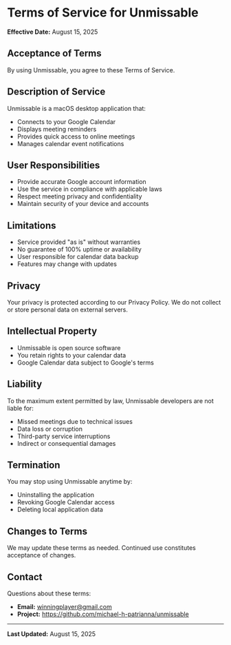 # Terms of Service for Unmissable

**Effective Date:** August 15, 2025

## Acceptance of Terms

By using Unmissable, you agree to these Terms of Service.

## Description of Service

Unmissable is a macOS desktop application that:
- Connects to your Google Calendar
- Displays meeting reminders
- Provides quick access to online meetings
- Manages calendar event notifications

## User Responsibilities

- Provide accurate Google account information
- Use the service in compliance with applicable laws
- Respect meeting privacy and confidentiality
- Maintain security of your device and accounts

## Limitations

- Service provided "as is" without warranties
- No guarantee of 100% uptime or availability
- User responsible for calendar data backup
- Features may change with updates

## Privacy

Your privacy is protected according to our Privacy Policy. We do not collect or store personal data on external servers.

## Intellectual Property

- Unmissable is open source software
- You retain rights to your calendar data
- Google Calendar data subject to Google's terms

## Liability

To the maximum extent permitted by law, Unmissable developers are not liable for:
- Missed meetings due to technical issues
- Data loss or corruption
- Third-party service interruptions
- Indirect or consequential damages

## Termination

You may stop using Unmissable anytime by:
- Uninstalling the application
- Revoking Google Calendar access
- Deleting local application data

## Changes to Terms

We may update these terms as needed. Continued use constitutes acceptance of changes.

## Contact

Questions about these terms:
- **Email:** winningplayer@gmail.com
- **Project:** <https://github.com/michael-h-patrianna/unmissable>

---

**Last Updated:** August 15, 2025
